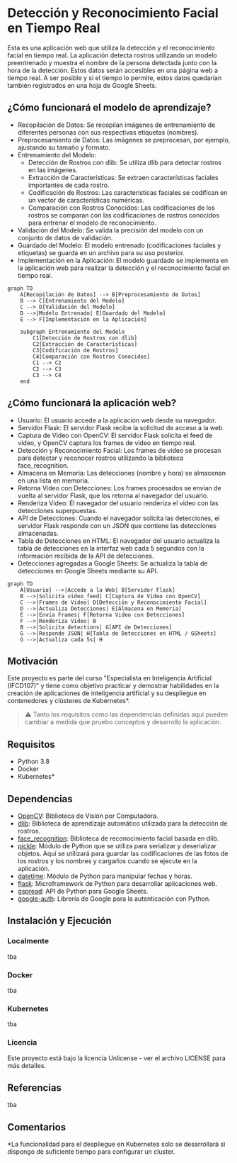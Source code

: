 # Detección y Reconocimiento Facial en Tiempo Real

Esta es una aplicación web que utiliza la detección y el reconocimiento facial en tiempo real. La aplicación detecta rostros utilizando un modelo preentrenado y muestra el nombre de la persona detectada junto con la hora de la detección. Estos datos serán accesibles en una página web a tiempo real. A ser posible y si el tiempo lo permite, estos datos quedarían también registrados en una hoja de Google Sheets.

## ¿Cómo funcionará el modelo de aprendizaje?

- Recopilación de Datos: Se recopilan imágenes de entrenamiento de diferentes personas con sus respectivas etiquetas (nombres).
- Preprocesamiento de Datos: Las imágenes se preprocesan, por ejemplo, ajustando su tamaño y formato.
- Entrenamiento del Modelo:
    - Detección de Rostros con dlib: Se utiliza dlib para detectar rostros en las imágenes.
    - Extracción de Características: Se extraen características faciales importantes de cada rostro.
    - Codificación de Rostros: Las características faciales se codifican en un vector de características numéricas.
    - Comparación con Rostros Conocidos: Las codificaciones de los rostros se comparan con las codificaciones de rostros conocidos para entrenar el modelo de reconocimiento.
- Validación del Modelo: Se valida la precisión del modelo con un conjunto de datos de validación.
- Guardado del Modelo: El modelo entrenado (codificaciones faciales y etiquetas) se guarda en un archivo para su uso posterior.
- Implementación en la Aplicación: El modelo guardado se implementa en la aplicación web para realizar la detección y el reconocimiento facial en tiempo real.

```mermaid
graph TD
    A[Recopilación de Datos] --> B[Preprocesamiento de Datos]
    B --> C[Entrenamiento del Modelo]
    C --> D[Validación del Modelo]
    D -->|Modelo Entrenado| E[Guardado del Modelo]
    E --> F[Implementación en la Aplicación]

    subgraph Entrenamiento del Modelo
        C1[Detección de Rostros con dlib]
        C2[Extracción de Características]
        C3[Codificación de Rostros]
        C4[Comparación con Rostros Conocidos]
        C1 --> C2
        C2 --> C3
        C3 --> C4
    end
```
## ¿Cómo funcionará la aplicación web?

- Usuario: El usuario accede a la aplicación web desde su navegador.
- Servidor Flask: El servidor Flask recibe la solicitud de acceso a la web.
- Captura de Video con OpenCV: El servidor Flask solicita el feed de video, y OpenCV captura los frames de video en tiempo real.
- Detección y Reconocimiento Facial: Los frames de video se procesan para detectar y reconocer rostros utilizando la biblioteca face_recognition.
- Almacena en Memoria: Las detecciones (nombre y hora) se almacenan en una lista en memoria.
- Retorna Video con Detecciones: Los frames procesados se envían de vuelta al servidor Flask, que los retorna al navegador del usuario.
- Renderiza Video: El navegador del usuario renderiza el video con las detecciones superpuestas.
- API de Detecciones: Cuando el navegador solicita las detecciones, el servidor Flask responde con un JSON que contiene las detecciones almacenadas.
- Tabla de Detecciones en HTML: El navegador del usuario actualiza la tabla de detecciones en la interfaz web cada 5 segundos con la información recibida de la API de detecciones.
- Detecciones agregadas a Google Sheets: Se actualiza la tabla de detecciones en Google Sheets mediante su API.

```mermaid
graph TD
    A[Usuario] -->|Accede a la Web| B[Servidor Flask]
    B -->|Solicita video_feed| C[Captura de Video con OpenCV]
    C -->|Frames de Video| D[Detección y Reconocimiento Facial]
    D -->|Actualiza Detecciones| E[Almacena en Memoria]
    E -->|Envía Frames| F[Retorna Video con Detecciones]
    F -->|Renderiza Video| B
    B -->|Solicita detections| G[API de Detecciones]
    G -->|Responde JSON| H[Tabla de Detecciones en HTML / GSheets]
    G -->|Actualiza cada 5s| H
```

## Motivación

Este proyecto es parte del curso "Especialista en Inteligencia Artificial (IFCD107)" y tiene como objetivo practicar y demostrar habilidades en la creación de aplicaciones de inteligencia artificial y su despliegue en contenedores y clústeres de Kubernetes*.

> ⚠️ Tanto los requisitos como las dependencias definidas aquí pueden cambiar a medida que pruebo conceptos y desarrollo la aplicación.

## Requisitos

- Python 3.8
- Docker
- Kubernetes*

## Dependencias

- [OpenCV](https://opencv.org/): Biblioteca de Visión por Computadora.
- [dlib](http://dlib.net/): Biblioteca de aprendizaje automático utilizada para la detección de rostros.
- [face_recognition](https://pypi.org/project/face-recognition/):  Biblioteca de reconocimiento facial basada en dlib.
- [pickle](https://docs.python.org/3/library/pickle.html): Módulo de Python que se utiliza para serializar y deserializar objetos. Aquí se utilizará para guardar las codificaciones de las fotos de los rostros y los nombres y cargarlos cuando se ejecute en la aplicación.
- [datetime](https://docs.python.org/3/library/datetime.html): Módulo de Python para manipular fechas y horas. 
- [flask](https://flask.palletsprojects.com/en/3.0.x/): Microframework de Python para desarrollar aplicaciones web.
- [gspread](https://docs.gspread.org/en/v6.0.0/): API de Python para Google Sheets.
- [google-auth](https://google-auth.readthedocs.io/en/master/): Librería de Google para la autenticación con Python.

## Instalación y Ejecución

### Localmente

tba

### Docker

tba

### Kubernetes

tba

### Licencia

Este proyecto está bajo la licencia Unlicense - ver el archivo LICENSE para más detalles.

## Referencias

tba

## Comentarios

*La funcionalidad para el despliegue en Kubernetes solo se desarrollará si dispongo de suficiente tiempo para configurar un cluster.
